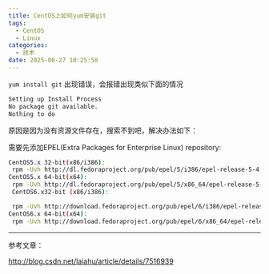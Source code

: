 ```yaml
---
title: CentOS上如何yum安装git
tags:
  - CentOS
  - Linux
categories:
  - 技术
date: 2025-06-27 10:25:58
---
```


`yum install git` 出现错误，会报错出现类似下面的情况

```bash
Setting up Install Process
No package git available.
Nothing to do
```

原因是因为没有资源文件存在，搜索不到吧，解决办法如下：

需要先添加EPEL(Extra Packages for Enterprise Linux) repository:

```bash
CentOS5.x 32-bit(x86/i386):
 rpm -Uvh http://dl.fedoraproject.org/pub/epel/5/i386/epel-release-5-4.noarch.rpm
CentOS5.x 64-bit(x64):
 rpm -Uvh http://dl.fedoraproject.org/pub/epel/5/x86_64/epel-release-5-4.noarch.rpm
 CentOS6.x32-bit (x86/i386):

 rpm -Uvh http://download.fedoraproject.org/pub/epel/6/i386/epel-release-6-5.noarch.rpm
CentOS6.x 64-bit(x64):
 rpm -Uvh http://download.fedoraproject.org/pub/epel/6/x86_64/epel-release-6-5.noarch.rpm
```

---

参考文章：

http://blog.csdn.net/laiahu/article/details/7516939


